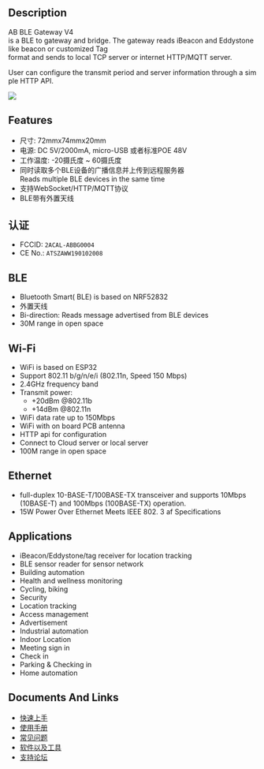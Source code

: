 ## Description

AB BLE Gateway V4 is a BLE to gateway and bridge. The gateway reads iBeacon and Eddystone like beacon or customized Tag format and sends to local TCP server or internet HTTP/MQTT server.

User can configure the transmit period and server information through a simple HTTP API.

<img src="https://i1.aprbrother.com/gateway41.jpg-640.jpg">

## Features

- 尺寸: 72mmx74mmx20mm
- 电源: DC 5V/2000mA, micro-USB 或者标准POE 48V
- 工作温度: -20摄氏度 ~ 60摄氏度
- 同时读取多个BLE设备的广播信息并上传到远程服务器Reads multiple BLE devices in the same time
- 支持WebSocket/HTTP/MQTT协议
- BLE带有外置天线

## 认证

* FCCID: `2ACAL-ABBG0004`
* CE No.: `ATSZAWW190102008`

## BLE

- Bluetooth Smart( BLE) is based on NRF52832 
- 外置天线
- Bi-direction: Reads message advertised from BLE devices 
- 30M range in open space

## Wi-Fi

  - WiFi is based on ESP32
  - Support 802.11 b/g/n/e/i (802.11n, Speed 150 Mbps)
  - 2.4GHz frequency band
  - Transmit power:
      - \+20dBm @802.11b
      - \+14dBm @802.11n
  - WiFi data rate up to 150Mbps
  - WiFi with on board PCB antenna
  - HTTP api for configuration
  - Connect to Cloud server or local server
  - 100M range in open space

## Ethernet

  - full-duplex 10-BASE-T/100BASE-TX transceiver and supports 10Mbps
    (10BASE-T) and 100Mbps (100BASE-TX) operation.
  - 15W Power Over Ethernet Meets IEEE 802. 3 af Specifications

## Applications

  - iBeacon/Eddystone/tag receiver for location tracking
  - BLE sensor reader for sensor network
  - Building automation
  - Health and wellness monitoring
  - Cycling, biking
  - Security
  - Location tracking
  - Access management
  - Advertisement
  - Industrial automation
  - Indoor Location
  - Meeting sign in
  - Check in
  - Parking & Checking in
  - Home automation

## Documents And Links

  - [快速上手](Quick_Start_For_AB_BLE_Gateway_V4.md)
  - [使用手册](User_Guide_For_AB_BLE_Gateway_V4.md)
  - [常见问题](FAQ_For_AB_BLE_Gateway_V4.md)
  - [软件以及工具](Software_AB_BLE_Gateway_V4.md)
  - [支持论坛](http://bbs.aprbrother.com/c/wifi)


